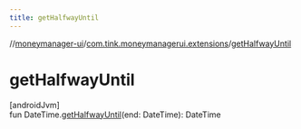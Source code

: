 ```yaml
---
title: getHalfwayUntil
---
```

//[moneymanager-ui](../../index.html)/[com.tink.moneymanagerui.extensions](index.html)/[getHalfwayUntil](get-halfway-until.html)



# getHalfwayUntil



[androidJvm]\
fun DateTime.[getHalfwayUntil](get-halfway-until.html)(end: DateTime): DateTime




